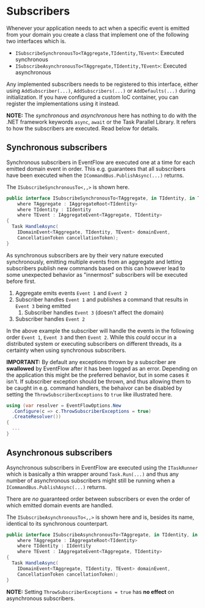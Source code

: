 # Subscribers
Whenever your application needs to act when a specific event is emitted from
your domain you create a class that implement one of the following two
interfaces which is.

- `ISubscribeSynchronousTo<TAggregate,TIdentity,TEvent>`: Executed synchronous
- `ISubscribeAsynchronousTo<TAggregate,TIdentity,TEvent>`: Executed asynchronous

Any implemented subscribers needs to be registered to this interface, either
using `AddSubscriber(...)`, `AddSubscribers(...)` or `AddDefaults(...)` during
initialization. If you have configured a custom IoC container, you can register
the implementations using it instead.

**NOTE:** The _synchronous_ and _asynchronous_ here has nothing to do with the
.NET framework keywords `async`, `await` or the Task Parallel Library. It
refers to how the subscribers are executed. Read below for details.

## Synchronous subscribers

Synchronous subscribers in EventFlow are executed one at a time for each
emitted domain event in order. This e.g. guarantees that all subscribers have
been executed when the `ICommandBus.PublishAsync(...)` returns.

The `ISubscribeSynchronousTo<,,>` is shown here.

```csharp
public interface ISubscribeSynchronousTo<TAggregate, in TIdentity, in TEvent>
    where TAggregate : IAggregateRoot<TIdentity>
    where TIdentity : IIdentity
    where TEvent : IAggregateEvent<TAggregate, TIdentity>
{
  Task HandleAsync(
    IDomainEvent<TAggregate, TIdentity, TEvent> domainEvent,
    CancellationToken cancellationToken);
}
```

As synchronous subscribers are by their very nature executed synchronously,
emitting multiple events from an aggregate and letting subscribers publish new
commands based on this can however lead to some unexpected behavior as
"innermost" subscribers will be executed before first.

1. Aggregate emits events `Event 1` and `Event 2`
1. Subscriber handles `Event 1` and publishes a command that results in
   `Event 3` being emitted
   1. Subscriber handles `Event 3` (doesn't affect the domain)
1. Subscriber handles `Event 2`

In the above example the subscriber will handle the events in the following
order `Event 1`, `Event 3` and then `Event 2`. While this _could_ occur in
a distributed system or executing subscribers on different threads, its a
certainty when using synchronous subscribers.

**IMPORTANT:** By default any exceptions thrown by a subscriber are
__swallowed__ by EventFlow after it has been logged as an error. Depending on
the application this might be the preferred behavior, but in some cases it isn't.
If subscriber exception should be thrown, and thus allowing them to be caught in
e.g. command handlers, the behaivor can be disabled by setting the
`ThrowSubscriberExceptions` to `true` like illustrated here.

```csharp
using (var resolver = EventFlowOptions.New
  .Configure(c => c.ThrowSubscriberExceptions = true)
  .CreateResolver())
{
  ...
}
```

## Asynchronous subscribers

Asynchronous subscribers in EventFlow are executed using the `ITaskRunner`
which is basically a thin wrapper around `Task.Run(...)` and thus any
number of asynchronous subscribers might still be running when a
`ICommandBus.PublishAsync(...)` returns.

There are _no_ guaranteed order between subscribers or even the order of which
emitted domain events are handled.

The `ISubscribeAsynchronousTo<,,>` is shown here and is, besides its name,
identical to its synchronous counterpart.

```csharp
public interface ISubscribeAsynchronousTo<TAggregate, in TIdentity, in TEvent>
    where TAggregate : IAggregateRoot<TIdentity>
    where TIdentity : IIdentity
    where TEvent : IAggregateEvent<TAggregate, TIdentity>
{
  Task HandleAsync(
    IDomainEvent<TAggregate, TIdentity, TEvent> domainEvent,
    CancellationToken cancellationToken);
}
```

**NOTE:** Setting `ThrowSubscriberExceptions = true` has **no effect** on
asynchronous subscribers.
